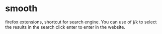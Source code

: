 # smooth
firefox extensions, shortcut for search engine.
You can use of j/k to select the results in the search
click enter to enter in the website.


